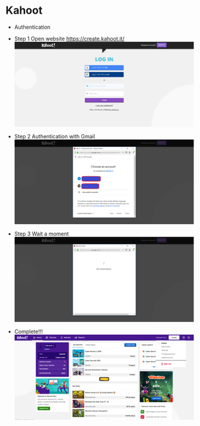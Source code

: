 # Kahoot
* Authentication 


* Step 1 Open website https://create.kahoot.it/
![Kahoot Authentication with Gmail](Kahoot01.png)

* Step 2 Authentication with Gmail
![Kahoot Authentication with Gmail](Kahoot02.png)

* Step 3 Wait a moment
![Kahoot Authentication with Gmail](Kahoot03.png)

* Complete!!!
![Kahoot Authentication with Gmail](Kahoot04.png)
